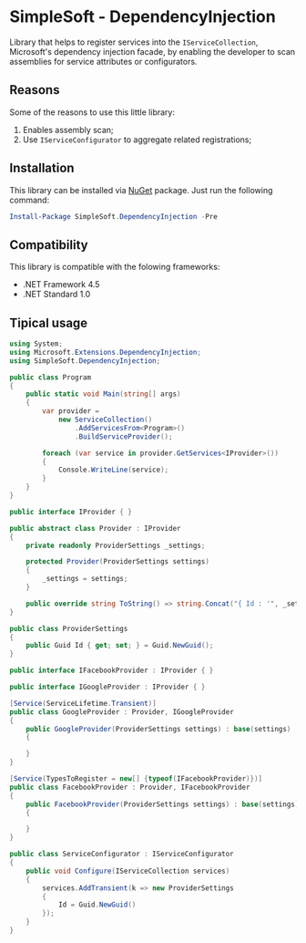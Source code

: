 # SimpleSoft - DependencyInjection
Library that helps to register services into the `IServiceCollection`, Microsoft's dependency injection facade, by enabling the developer to scan assemblies for service attributes or configurators.

## Reasons
Some of the reasons to use this little library:

1. Enables assembly scan;
2. Use `IServiceConfigurator` to aggregate related registrations;

## Installation 
This library can be installed via [NuGet](https://www.nuget.org/packages/SimpleSoft.DependencyInjection/) package. Just run the following command:

```powershell
Install-Package SimpleSoft.DependencyInjection -Pre
```

## Compatibility

This library is compatible with the folowing frameworks:

* .NET Framework 4.5
* .NET Standard 1.0

## Tipical usage
```csharp
using System;
using Microsoft.Extensions.DependencyInjection;
using SimpleSoft.DependencyInjection;

public class Program
{
	public static void Main(string[] args)
	{
		var provider =
			new ServiceCollection()
				.AddServicesFrom<Program>()
				.BuildServiceProvider();

		foreach (var service in provider.GetServices<IProvider>())
		{
			Console.WriteLine(service);
		}
	}
}

public interface IProvider { }

public abstract class Provider : IProvider
{
	private readonly ProviderSettings _settings;

	protected Provider(ProviderSettings settings)
	{
		_settings = settings;
	}

	public override string ToString() => string.Concat("{ Id : '", _settings.Id.ToString("D"), "' }");
}

public class ProviderSettings
{
	public Guid Id { get; set; } = Guid.NewGuid();
}

public interface IFacebookProvider : IProvider { }

public interface IGoogleProvider : IProvider { }

[Service(ServiceLifetime.Transient)]
public class GoogleProvider : Provider, IGoogleProvider
{
	public GoogleProvider(ProviderSettings settings) : base(settings)
	{

	}
}

[Service(TypesToRegister = new[] {typeof(IFacebookProvider)})]
public class FacebookProvider : Provider, IFacebookProvider
{
	public FacebookProvider(ProviderSettings settings) : base(settings)
	{

	}
}

public class ServiceConfigurator : IServiceConfigurator
{
	public void Configure(IServiceCollection services)
	{
		services.AddTransient(k => new ProviderSettings
		{
			Id = Guid.NewGuid()
		});
	}
}
```


